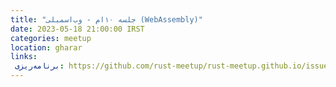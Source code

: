 ```yaml
---
title: "جلسه ۱۰‌ام - وب‌اسمبلی (WebAssembly)"
date: 2023-05-18 21:00:00 IRST
categories: meetup 
location: gharar
links:
 برنامه‌ریزی: https://github.com/rust-meetup/rust-meetup.github.io/issues/11
---
```


